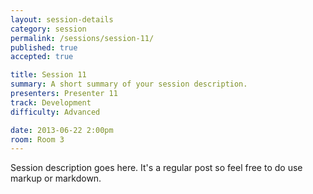 ```yaml
---
layout: session-details
category: session
permalink: /sessions/session-11/
published: true
accepted: true

title: Session 11
summary: A short summary of your session description.
presenters: Presenter 11
track: Development
difficulty: Advanced

date: 2013-06-22 2:00pm
room: Room 3
---
```


Session description goes here. It's a regular post so feel free to do use markup or markdown.
